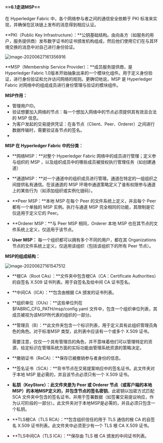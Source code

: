 #### ==6.1走进MSP==

在 Hyperledger Fabric 中，各个网络参与者之间的通信安全依赖于 PKI 标准来实现，并确保在区块链上发布的消息得到相应认证。

**PKI（Public Key Infrastructure）：**公钥基础结构。由向各方（如服务的用户，服务提供商）发布数字证书的证书颁发机构组成，然后他们使用它们在与其环境交换的消息中对自己进行身份验证。

![image-20200627161356916](https://tva1.sinaimg.cn/large/007S8ZIlly1ggqqwh5uubj31ke0e6whw.jpg)

**MSP（Membership Service Provider）：**成员服务提供商，是 Hyperledger Fabric 1.0版本开始抽象出来的一个模块化组件。用于定义身份验证，进行身份验证和允许访问网络的规则。更确切地说，MSP 是 Hyperledger Fabric 对网络中的组成成员进行身份管理与验证的模块组件。

**MSP作用：**

- 管理用户ID。
- 验证想要加入网络的节点：每一个想加入网络中的节点必须提供其有效且合法的 MSP 信息。
- 为客户发起的交易提供凭证：在各节点（Client、Peer、Orderer）之间进行数据传输时，需要验证各节点的签名。
- 

**MSP 在 Hyperledger Fabric 中的分类：**

- **网络MSP：**对整个 Hyperledger Fabric 网络中的成员进行管理；定义参与组织的 MSP ，以及组织成员中的哪些成员被授权执行管理任务（如创建通道）

- **通道MSP：**对一个通道中的组织成员进行管理。通道在特定的一组组织之间提供私有通信。在该通道的 MSP 环境中通道策略定义了谁有权限参与通道上的某些行为（如添加组织或实例化链码）。

- **Peer MSP：**本地 MSP 在每个 Peer 的文件系统上定义，并且每个 Peer 都有一个单独的 MSP 实例。执行与通道 MSP 完全相同的功能，其限制是它仅适用于定义它的 Peer。

- **Orderer MSP：**与 Peer MSP 相同，Orderer 本地 MSP 也在其节点的文件系统上定义，仅适用于该节点。

- **User MSP：** 每一个组织都可以拥有多个不同的用户，都在其 Organizations 节点的文件系统上定义，仅适用该组织（包括该组织下的所有 Peer 节点）。

  

**MSP的组成结构：**

![image-20200627161547512](https://tva1.sinaimg.cn/large/007S8ZIlly1ggqqwggeumj317i0jaq5d.jpg)



- **根CA（Root CAs）：**文件夹中包含根CA（CA：Certificate Authorities）的自签名 X.509 证书列表。用于自签名及给中间 CA 证书签名。

- **中间CA（ICA）：**包含由根据 CA 颁发的证书列表。

- **组织单位（OUs）：**这些单位列在 $FABRIC_CFG_PATH/msp/config.yaml 文件中，包含一个组织单位列表，其成员被视为该MSP所代表的组织的一部分。

- **管理员（B）：**此文件夹包含一个标识列表，用于定义具有此组织管理员角色的角色。对于标准MSP 类型，此列表中应该有一个或多个 X.509 证书。

  需要注意，仅仅一个具有管理员的角色，并不意味着他们可以管理特定的资源，给定标识在管理系统方面的实际功能由管理系统资源的策略决定。

- **撤销证书（ReCA）：**保存已被撤销参与者身份的信息。

- **签名证书（SCA）：**背书节点在交易提案响应中的签名证书。此文件夹对于本地 MSP 是必需的，并且该节点必须只有一个 X.509 证书。

- **私钥（KeyStore）：**此文件夹是为 Peer 或 Orderer 节点（或客户端的本地MSP）的本地MSP定义的，并包含节点的**签名密钥**。此密钥以加密方式匹配 SCA 文件夹中包含的签名证书，并用于签署数据（如签署交易提议响应，作为认可阶段的一部分）。此文件夹对于本地MSP是必需的，并且必须只包含一个私钥。

- **TLS根CA（TLS RCA）：**包含组织信任的用于 TLS 通信的根 CA 的自签名 X.509 证书列表。此文件夹中必须至少有一个 TLS 根 CA X.509 证书。

- **TLS中间CA（TLS ICA）：**保存由 TLS 根 CA 颁发的中间证书列表。

